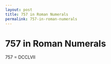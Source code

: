 ```yaml
---
layout: post
title: 757 in Roman Numerals
permalink: 757-in-roman-numerals
---
```


# 757 in Roman Numerals

757 = DCCLVII
